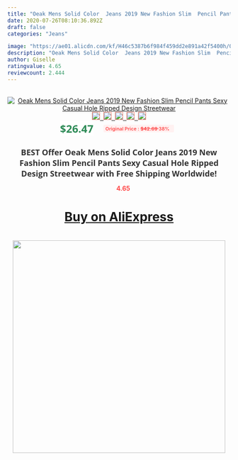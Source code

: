 ```yaml
---
title: "Oeak Mens Solid Color  Jeans 2019 New Fashion Slim  Pencil Pants Sexy Casual Hole Ripped Design Streetwear"
date: 2020-07-26T08:10:36.892Z
draft: false
categories: "Jeans"

image: "https://ae01.alicdn.com/kf/H46c5387b6f984f459dd2e891a42f5400h/Oeak-Mens-Solid-Color-Jeans-2019-New-Fashion-Slim-Pencil-Pants-Sexy-Casual-Hole-Ripped-Design.jpg"
description: "Oeak Mens Solid Color  Jeans 2019 New Fashion Slim  Pencil Pants Sexy Casual Hole Ripped Design Streetwear"
author: Giselle
ratingvalue: 4.65
reviewcount: 2.444
---
```

<br>
<div style="text-align: center;">
<a href="https://s.click.aliexpress.com/e/_ApWzJf" target="_blank" rel="nofollow noopener noreferrer"><img alt="Oeak Mens Solid Color  Jeans 2019 New Fashion Slim  Pencil Pants Sexy Casual Hole Ripped Design Streetwear" class="magnifier-image" src="https://ae01.alicdn.com/kf/H46c5387b6f984f459dd2e891a42f5400h/Oeak-Mens-Solid-Color-Jeans-2019-New-Fashion-Slim-Pencil-Pants-Sexy-Casual-Hole-Ripped-Design.jpg_640x640.jpg">
<br>
<img style="border:1px solid salmon" src="https://ae01.alicdn.com/kf/H46c5387b6f984f459dd2e891a42f5400h/Oeak-Mens-Solid-Color-Jeans-2019-New-Fashion-Slim-Pencil-Pants-Sexy-Casual-Hole-Ripped-Design.jpg_120x120.jpg">&nbsp;&nbsp;<img style="border:1px solid salmon" src="https://ae01.alicdn.com/kf/Hc4d02b1a6e3f42c88f272d9e6af533c3O/Oeak-Mens-Solid-Color-Jeans-2019-New-Fashion-Slim-Pencil-Pants-Sexy-Casual-Hole-Ripped-Design.jpg_120x120.jpg">&nbsp;&nbsp;<img style="border:1px solid salmon" src="https://ae01.alicdn.com/kf/H99c6e0e59072487f8a08ec4c0d17f682S/Oeak-Mens-Solid-Color-Jeans-2019-New-Fashion-Slim-Pencil-Pants-Sexy-Casual-Hole-Ripped-Design.jpg_120x120.jpg">&nbsp;&nbsp;<img style="border:1px solid salmon" src="https://ae01.alicdn.com/kf/H941ab1b5afd44b07a2e976421a85738bc/Oeak-Mens-Solid-Color-Jeans-2019-New-Fashion-Slim-Pencil-Pants-Sexy-Casual-Hole-Ripped-Design.jpg_120x120.jpg">&nbsp;&nbsp;<img style="border:1px solid salmon" src="https://ae01.alicdn.com/kf/H7bfbd25ade1546a19ae3fd987a522dc1w/Oeak-Mens-Solid-Color-Jeans-2019-New-Fashion-Slim-Pencil-Pants-Sexy-Casual-Hole-Ripped-Design.jpg_120x120.jpg"></a></div><br0>
<div style="text-align: center;"><span style="background-color: white; border: 0px; box-sizing: border-box; color: seagreen; display: inline-block; font-family: &quot;open sans&quot; , &quot;arial&quot; , &quot;helvetica&quot; , sans-serif , &quot;heiti&quot;; font-size: 24px; font-stretch: inherit; font-weight: 700; line-height: inherit; margin: 0px 10px 0px 0px; padding: 0px; vertical-align: middle;">$26.47 </span>
<span style="background: rgb(255 , 241 , 241); border-radius: 3px; border: 0px; box-sizing: border-box; color: #ff4747; display: inline-block; font-family: inherit; font-size: 12px; font-stretch: inherit; font-style: inherit; font-variant: inherit; font-weight: 600; line-height: inherit; margin: 0px; padding: 2px 5px; transform: scale(0.9); vertical-align: middle;">Original Price : <b style="text-decoration: line-through;">$42.69 </b> 38%&nbsp;&nbsp;</span></div>
<h1 style="color: #333333; display: inline-block; font-family: &quot;open sans&quot; , &quot;arial&quot; , &quot;helvetica&quot; , sans-serif , &quot;heiti&quot;; font-size: 18px; font-stretch: inherit; font-weight: 700; text-align: center;">BEST Offer Oeak Mens Solid Color  Jeans 2019 New Fashion Slim  Pencil Pants Sexy Casual Hole Ripped Design Streetwear with Free Shipping Worldwide!</h1>
<div style="color: #ff4747; text-align: center;">
<img src="https://4.bp.blogspot.com/-M0ZcTcb-5uY/XleCXlxnR4I/AAAAAAAAAEc/OrjgMkXV1oMQFaCRZj5HQwOCBcu3w1FegCPcBGAYYCw/s1600/star.png" style="height: 15px;">&nbsp;<b>4.65</b></div>
<div class="button_cont" align="center"><a class="buynow_a" href="https://s.click.aliexpress.com/e/_ApWzJf" target="_blank" rel="nofollow noopener noreferrer"><H1>Buy on AliExpress</H1></a></div><br>
<div class="separator" style="clear: both; text-align: center;">
<img src="https://lh3.googleusercontent.com/-pTy5HemUv9M/XlePHvY0dAI/AAAAAAAAAE4/0nX5iRUoIWY8eMW9Dpxeirr157OZliDIgCLcBGAsYHQ/s1600/badge.gif" width="480">
</div>
